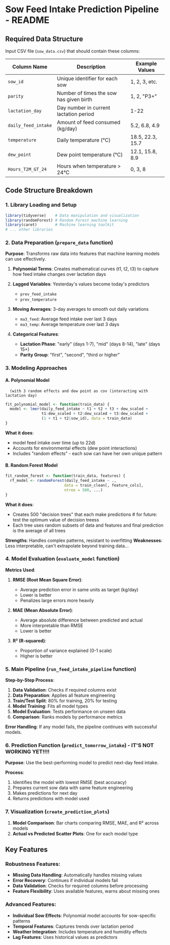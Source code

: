 # Sow Feed Intake Prediction Pipeline - README

## Required Data Structure

Input CSV file (`sow_data.csv`) that should contain these columns:

| Column Name | Description | Example Values |
|-------------|-------------|----------------|
| `sow_id` | Unique identifier for each sow | 1, 2, 3, etc. |
| `parity` | Number of times the sow has given birth | 1, 2, "P3+" |
| `lactation_day` | Day number in current lactation period | 1-22 |
| `daily_feed_intake` | Amount of feed consumed (kg/day) | 5.2, 6.8, 4.9 |
| `temperature` | Daily temperature (°C) | 18.5, 22.3, 15.7 |
| `dew_point` | Dew point temperature (°C) | 12.1, 15.8, 8.9 |
| `Hours_T2M_GT_24` | Hours when temperature > 24°C | 0, 3, 8 |

## Code Structure Breakdown

### 1. Library Loading and Setup
```r
library(tidyverse)    # Data manipulation and visualization
library(randomForest) # Random Forest machine learning
library(caret)        # Machine learning toolkit
# ... other libraries
```
### 2. Data Preparation (`prepare_data` function)

**Purpose**: Transforms raw data into features that machine learning models can use effectively.

1. **Polynomial Terms**: Creates mathematical curves (t1, t2, t3) to capture how feed intake changes over lactation days

2. **Lagged Variables**: Yesterday's values become today's predictors
   - `prev_feed_intake`
   - `prev_temperature`
   
3. **Moving Averages**: 3-day averages to smooth out daily variations
   - `ma3_feed`: Average feed intake over last 3 days
   - `ma3_temp`: Average temperature over last 3 days

4. **Categorical Features**:
   - **Lactation Phase**: "early" (days 1-7), "mid" (days 8-14), "late" (days 15+)
   - **Parity Group**: "first", "second", "third or higher" 

### 3. Modeling Approaches

#### A. Polynomial Model 
      (with 3 random effects and dew point as cov (interacting with lactation day)
```r
fit_polynomial_model <- function(train_data) {
  model <- lmer(daily_feed_intake ~ t1 + t2 + t3 + dew_scaled + 
                t1:dew_scaled + t2:dew_scaled + t3:dew_scaled + 
                (1 + t1 + t2|sow_id), data = train_data)
}
```
**What it does**: 
- model feed intake over time (up to 22d)
- Accounts for environmental effects (dew point interactions)
- Includes "random effects" - each sow can have her own unique pattern

#### B. Random Forest Model
```r
fit_random_forest <- function(train_data, features) {
  rf_model <- randomForest(daily_feed_intake ~ ., 
                          data = train_clean[, feature_cols],
                          ntree = 500, ...)
}
```

**What it does**:
- Creates 500 "decision trees" that each make predictions # for future: test the optimum value of decision treess
- Each tree uses random subsets of data and features and final prediction is the average of all trees

**Strengths**: Handles complex patterns, resistant to overfitting
**Weaknesses**: Less interpretable, can't extrapolate beyond training data...

### 4. Model Evaluation (`evaluate_model` function)

**Metrics Used**:

1. **RMSE (Root Mean Square Error)**: 
   - Average prediction error in same units as target (kg/day)
   - Lower is better
   - Penalizes large errors more heavily

2. **MAE (Mean Absolute Error)**:
   - Average absolute difference between predicted and actual
   - More interpretable than RMSE
   - Lower is better

3. **R² (R-squared)**:
   - Proportion of variance explained (0-1 scale)
   - Higher is better 

### 5. Main Pipeline (`run_feed_intake_pipeline` function)

**Step-by-Step Process**:

1. **Data Validation**: Checks if required columns exist
2. **Data Preparation**: Applies all feature engineering
3. **Train/Test Split**: 80% for training, 20% for testing
4. **Model Training**: Fits all model types
5. **Model Evaluation**: Tests performance on unseen data
6. **Comparison**: Ranks models by performance metrics

**Error Handling**: If any model fails, the pipeline continues with successful models.

### 6. Prediction Function (`predict_tomorrow_intake`) - IT'S NOT WORKING YET!!!!

**Purpose**: Use the best-performing model to predict next-day feed intake.

**Process**:
1. Identifies the model with lowest RMSE (best accuracy)
2. Prepares current sow data with same feature engineering
3. Makes predictions for next day
4. Returns predictions with model used

### 7. Visualization (`create_prediction_plots`)

1. **Model Comparison**: Bar charts comparing RMSE, MAE, and R² across models
2. **Actual vs Predicted Scatter Plots**: One for each model type


## Key Features

### Robustness Features:
- **Missing Data Handling**: Automatically handles missing values
- **Error Recovery**: Continues if individual models fail
- **Data Validation**: Checks for required columns before processing
- **Feature Flexibility**: Uses available features, warns about missing ones

### Advanced Features:
- **Individual Sow Effects**: Polynomial model accounts for sow-specific patterns
- **Temporal Features**: Captures trends over lactation period
- **Weather Integration**: Includes temperature and humidity effects
- **Lag Features**: Uses historical values as predictors


